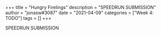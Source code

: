 +++
title = "Hungry Firelings"
description = "SPEEDRUN SUBMISSION"
author = "jonasw#3087"
date = "2021-04-09"
categories = ["Week 4: TODO"]
tags = []
+++

SPEEDRUN SUBMISSION
